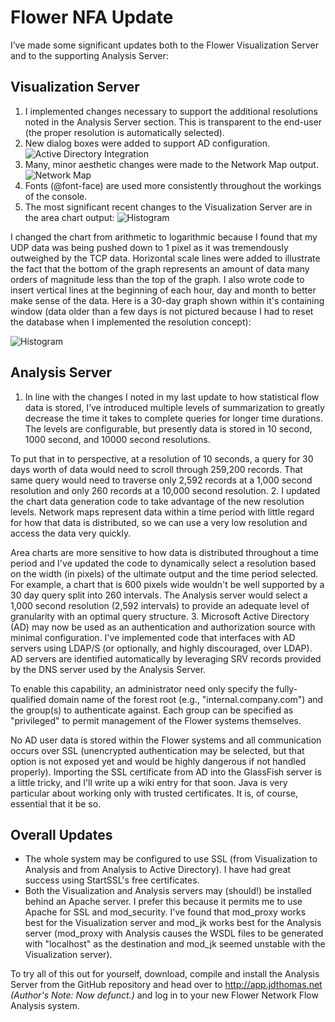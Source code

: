 # Flower NFA Update

I’ve made some significant updates both to the Flower Visualization Server and to the supporting Analysis Server:

## Visualization Server

1. I implemented changes necessary to support the additional resolutions noted in the Analysis Server section. This is transparent to the end-user (the proper resolution is automatically selected).
2. New dialog boxes were added to support AD configuration.
  ![Active Directory Integration](https://ser.endipito.us/file/ad.png)
3. Many, minor aesthetic changes were made to the Network Map output.
  ![Network Map](https://ser.endipito.us/file/networkmap2.png)
4. Fonts (@font-face) are used more consistently throughout the workings of the console.
5. The most significant recent changes to the Visualization Server are in the area chart output:
  ![Histogram](https://ser.endipito.us/file/histogram-enlarged.png)
  
I changed the chart from arithmetic to logarithmic because I found that my UDP data was being pushed down to 1 pixel as it was tremendously outweighed by the TCP data. Horizontal scale lines were added to illustrate the fact that the bottom of the graph represents an amount of data many orders of magnitude less than the top of the graph. I also wrote code to insert vertical lines at the beginning of each hour, day and month to better make sense of the data. Here is a 30-day graph shown within it's containing window (data older than a few days is not pictured because I had to reset the database when I implemented the resolution concept):

![Histogram](https://ser.endipito.us/file/histogram.png)

## Analysis Server

1. In line with the changes I noted in my last update to how statistical flow data is stored, I’ve introduced multiple levels of summarization to greatly decrease the time it takes to complete queries for longer time durations. The levels are configurable, but presently data is stored in 10 second, 1000 second, and 10000 second resolutions.

  To put that in to perspective, at a resolution of 10 seconds, a query for 30 days worth of data would need to scroll through 259,200 records. That same query would need to traverse only 2,592 records at a 1,000 second resolution and only 260 records at a 10,000 second resolution.
2. I updated the chart data generation code to take advantage of the new resolution levels. Network maps represent data within a time period with little regard for how that data is distributed, so we can use a very low resolution and access the data very quickly.

  Area charts are more sensitive to how data is distributed throughout a time period and I've updated the code to dynamically select a resolution based on the width (in pixels) of the ultimate output and the time period selected. For example, a chart that is 600 pixels wide wouldn't be well supported by a 30 day query split into 260 intervals. The Analysis server would select a 1,000 second resolution (2,592 intervals) to provide an adequate level of granularity with an optimal query structure.
3. Microsoft Active Directory (AD) may now be used as an authentication and authorization source with minimal configuration. I've implemented code that interfaces with AD servers using LDAP/S (or optionally, and highly discouraged, over LDAP). AD servers are identified automatically by leveraging SRV records provided by the DNS server used by the Analysis Server.

  To enable this capability, an administrator need only specify the fully-qualified domain name of the forest root (e.g., "internal.company.com") and the group(s) to authenticate against. Each group can be specified as "privileged" to permit management of the Flower systems themselves.

  No AD user data is stored within the Flower systems and all communication occurs over SSL (unencrypted authentication may be selected, but that option is not exposed yet and would be highly dangerous if not handled properly). Importing the SSL certificate from AD into the GlassFish server is a little tricky, and I'll write up a wiki entry for that soon. Java is very particular about working only with trusted certificates. It is, of course, essential that it be so.

## Overall Updates

* The whole system may be configured to use SSL (from Visualization to Analysis and from Analysis to Active Directory). I have had great success using StartSSL's free certificates.
* Both the Visualization and Analysis servers may (should!) be installed behind an Apache server. I prefer this because it permits me to use Apache for SSL and mod\_security. I've found that mod\_proxy works best for the Visualization server and mod\_jk works best for the Analysis server (mod\_proxy with Analysis causes the WSDL files to be generated with "localhost" as the destination and mod\_jk seemed unstable with the Visualization server).

To try all of this out for yourself, download, compile and install the Analysis Server from the GitHub repository and head over to http://app.jdthomas.net _(Author's Note: Now defunct.)_ and log in to your new Flower Network Flow Analysis system.
